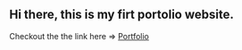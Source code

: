 ## Hi there, this is my firt portolio website.

Checkout the the link here => [Portfolio](https://sampadadhole.github.io/sampadadhole/)